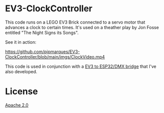 EV3-ClockController
===

This code runs on a LEGO EV3 Brick connected to a servo motor that advances a clock to certain times. It's used on a theather play by Jon Fosse entitled "The Night Signs its Songs". 

See it in action:

https://github.com/pjpmarques/EV3-ClockController/blob/main/imgs/ClockVideo.mp4

This code is used in conjunction with a [EV3 to ESP32/DMX bridge](https://github.com/pjpmarques/DMX512-EV3-Bridge) that I've also developed.

License
===
[Apache 2.0](LICENSE.txt)
